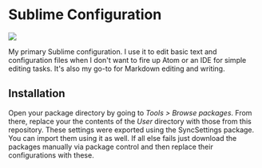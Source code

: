 
# Sublime Configuration #

![](https://github.com/catlinman/nekoconfig/blob/master/sublime/preview.png)

My primary Sublime configuration. I use it to edit basic text and configuration
files when I don't want to fire up Atom or an IDE for simple editing tasks.
It's also my go-to for Markdown editing and writing.

## Installation ##

Open your package directory by going to *Tools > Browse packages*. From there,
replace your the contents of the *User* directory with those from this
repository. These settings were exported using the SyncSettings package. You
can import them using it as well. If all else fails just download the packages
manually via package control and then replace their configurations with these.
